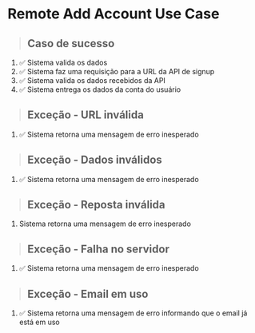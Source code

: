 # Remote Add Account Use Case

> ## Caso de sucesso
1. ✅ Sistema valida os dados
2. ✅ Sistema faz uma requisição para a URL da API de signup
3. ✅ Sistema valida os dados recebidos da API
4. ✅ Sistema entrega os dados da conta do usuário

> ## Exceção - URL inválida
1. ✅ Sistema retorna uma mensagem de erro inesperado

> ## Exceção - Dados inválidos
1. ✅ Sistema retorna uma mensagem de erro inesperado

> ## Exceção - Reposta inválida
1. Sistema retorna uma mensagem de erro inesperado

> ## Exceção - Falha no servidor
1. ✅ Sistema retorna uma mensagem de erro inesperado

> ## Exceção - Email em uso
1. ✅ Sistema retorna uma mensagem de erro informando que o email já está em uso